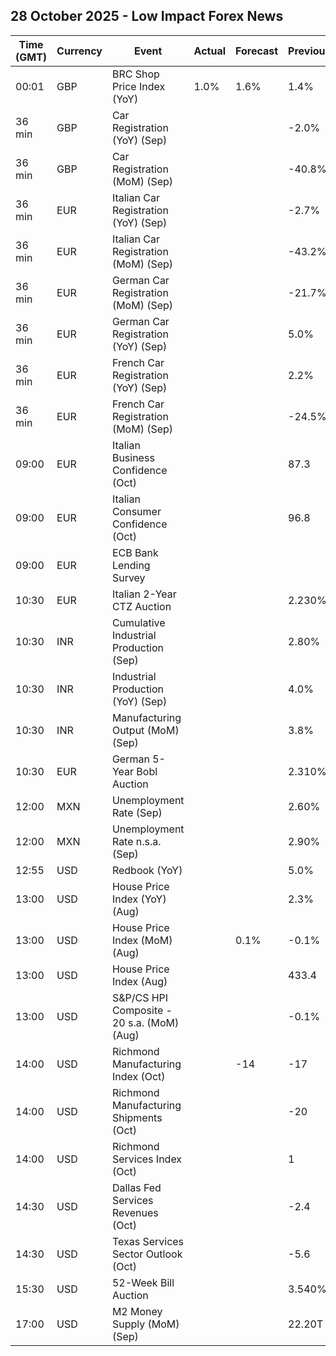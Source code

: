 ## 28 October 2025 - Low Impact Forex News

| Time (GMT) | Currency | Event | Actual | Forecast | Previous |
|------|----------|-------|--------|----------|----------|
| 00:01 | GBP | BRC Shop Price Index (YoY) | 1.0% | 1.6% | 1.4% |
| 36 min | GBP | Car Registration (YoY) (Sep) |  |  | -2.0% |
| 36 min | GBP | Car Registration (MoM) (Sep) |  |  | -40.8% |
| 36 min | EUR | Italian Car Registration (YoY) (Sep) |  |  | -2.7% |
| 36 min | EUR | Italian Car Registration (MoM) (Sep) |  |  | -43.2% |
| 36 min | EUR | German Car Registration (MoM) (Sep) |  |  | -21.7% |
| 36 min | EUR | German Car Registration (YoY) (Sep) |  |  | 5.0% |
| 36 min | EUR | French Car Registration (YoY) (Sep) |  |  | 2.2% |
| 36 min | EUR | French Car Registration (MoM) (Sep) |  |  | -24.5% |
| 09:00 | EUR | Italian Business Confidence (Oct) |  |  | 87.3 |
| 09:00 | EUR | Italian Consumer Confidence (Oct) |  |  | 96.8 |
| 09:00 | EUR | ECB Bank Lending Survey |  |  |  |
| 10:30 | EUR | Italian 2-Year CTZ Auction |  |  | 2.230% |
| 10:30 | INR | Cumulative Industrial Production (Sep) |  |  | 2.80% |
| 10:30 | INR | Industrial Production (YoY) (Sep) |  |  | 4.0% |
| 10:30 | INR | Manufacturing Output (MoM) (Sep) |  |  | 3.8% |
| 10:30 | EUR | German 5-Year Bobl Auction |  |  | 2.310% |
| 12:00 | MXN | Unemployment Rate (Sep) |  |  | 2.60% |
| 12:00 | MXN | Unemployment Rate n.s.a. (Sep) |  |  | 2.90% |
| 12:55 | USD | Redbook (YoY) |  |  | 5.0% |
| 13:00 | USD | House Price Index (YoY) (Aug) |  |  | 2.3% |
| 13:00 | USD | House Price Index (MoM) (Aug) |  | 0.1% | -0.1% |
| 13:00 | USD | House Price Index (Aug) |  |  | 433.4 |
| 13:00 | USD | S&P/CS HPI Composite - 20 s.a. (MoM) (Aug) |  |  | -0.1% |
| 14:00 | USD | Richmond Manufacturing Index (Oct) |  | -14 | -17 |
| 14:00 | USD | Richmond Manufacturing Shipments (Oct) |  |  | -20 |
| 14:00 | USD | Richmond Services Index (Oct) |  |  | 1 |
| 14:30 | USD | Dallas Fed Services Revenues (Oct) |  |  | -2.4 |
| 14:30 | USD | Texas Services Sector Outlook (Oct) |  |  | -5.6 |
| 15:30 | USD | 52-Week Bill Auction |  |  | 3.540% |
| 17:00 | USD | M2 Money Supply (MoM) (Sep) |  |  | 22.20T |
